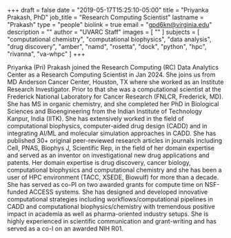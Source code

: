 +++
draft = false
date = "2019-05-17T15:25:10-05:00"
title = "Priyanka Prakash, PhD"
job_title = "Research Computing Scientist"
lastname = "Prakash"
type = "people"
biolink = true
email = "gpd6kn@virginia.edu"
description = ""
author = "UVARC Staff"
images = [
  ""
]
subjects = [
  "computational chemistry",
  "computational biophysics",
  "data analysis",
  "drug discovery",
  "amber", 
  "namd",
  "rosetta",
  "dock",
  "python",
  "hpc",
  "rivanna",
  "va-whpc"
]
+++

Priyanka (Pri) Prakash joined the Research Computing (RC) Data Analytics Center as a Research Computing Scientist in Jan 2024. She joins us from MD Anderson Cancer Center, Houston, TX where she worked as an Institute Research Investigator. Prior to that she was a computational scientist at the Frederick National Laboratory for Cancer Research (FNLCR, Frederick, MD). She has MS in organic chemistry, and she completed her PhD in Biological Sciences and Bioengineering from the Indian Institute of Technology Kanpur, India  (IITK). She has extensively worked in the field of computational biophysics, computer-aided drug design (CADD) and in integrating AI/ML and molecular simulation approaches in CADD. She has published 30+ original peer-reviewed research articles in journals including Cell, PNAS, Biophys J, Scientific Rep, in the field of her domain expertise and served as an inventor on investigational new drug applications and patents. Her domain expertise is drug discovery, cancer biology, computational biophysics and computational chemistry and she has been a user of HPC environment (TACC, XSEDE, Biowulf) for more than a decade. She has served as co-PI on two awarded grants for compute time on NSF-funded ACCESS systems. She has designed and developed innovative computational strategies including workflows/computational pipelines in CADD and computational biophysics/chemistry with tremendous positive impact in academia as well as pharma-oriented industry setups. She is highly experienced in scientific communication and grant-writing and has served as a co-I on an awarded NIH R01.


